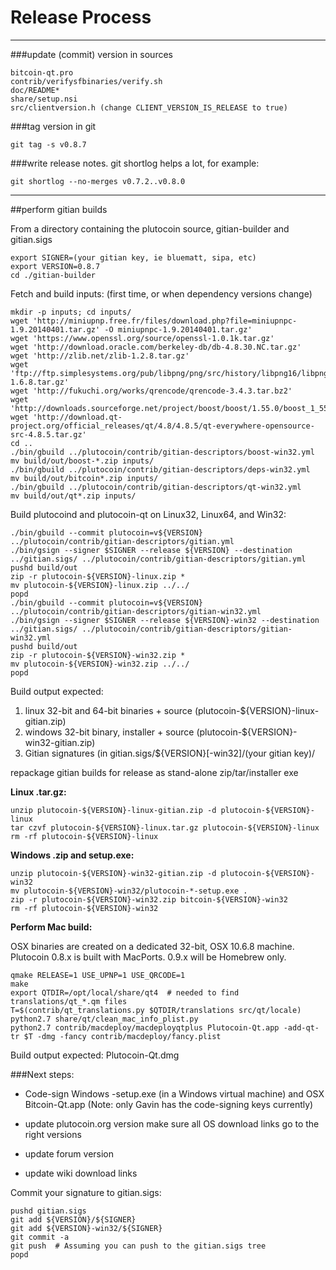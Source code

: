 Release Process
====================

* * *

###update (commit) version in sources


	bitcoin-qt.pro
	contrib/verifysfbinaries/verify.sh
	doc/README*
	share/setup.nsi
	src/clientversion.h (change CLIENT_VERSION_IS_RELEASE to true)

###tag version in git

	git tag -s v0.8.7

###write release notes. git shortlog helps a lot, for example:

	git shortlog --no-merges v0.7.2..v0.8.0

* * *

##perform gitian builds

 From a directory containing the plutocoin source, gitian-builder and gitian.sigs
  
	export SIGNER=(your gitian key, ie bluematt, sipa, etc)
	export VERSION=0.8.7
	cd ./gitian-builder

 Fetch and build inputs: (first time, or when dependency versions change)

	mkdir -p inputs; cd inputs/
	wget 'http://miniupnp.free.fr/files/download.php?file=miniupnpc-1.9.20140401.tar.gz' -O miniupnpc-1.9.20140401.tar.gz'
	wget 'https://www.openssl.org/source/openssl-1.0.1k.tar.gz'
	wget 'http://download.oracle.com/berkeley-db/db-4.8.30.NC.tar.gz'
	wget 'http://zlib.net/zlib-1.2.8.tar.gz'
	wget 'ftp://ftp.simplesystems.org/pub/libpng/png/src/history/libpng16/libpng-1.6.8.tar.gz'
	wget 'http://fukuchi.org/works/qrencode/qrencode-3.4.3.tar.bz2'
	wget 'http://downloads.sourceforge.net/project/boost/boost/1.55.0/boost_1_55_0.tar.bz2'
	wget 'http://download.qt-project.org/official_releases/qt/4.8/4.8.5/qt-everywhere-opensource-src-4.8.5.tar.gz'
	cd ..
	./bin/gbuild ../plutocoin/contrib/gitian-descriptors/boost-win32.yml
	mv build/out/boost-*.zip inputs/
	./bin/gbuild ../plutocoin/contrib/gitian-descriptors/deps-win32.yml
	mv build/out/bitcoin*.zip inputs/
	./bin/gbuild ../plutocoin/contrib/gitian-descriptors/qt-win32.yml
	mv build/out/qt*.zip inputs/

 Build plutocoind and plutocoin-qt on Linux32, Linux64, and Win32:
  
	./bin/gbuild --commit plutocoin=v${VERSION} ../plutocoin/contrib/gitian-descriptors/gitian.yml
	./bin/gsign --signer $SIGNER --release ${VERSION} --destination ../gitian.sigs/ ../plutocoin/contrib/gitian-descriptors/gitian.yml
	pushd build/out
	zip -r plutocoin-${VERSION}-linux.zip *
	mv plutocoin-${VERSION}-linux.zip ../../
	popd
	./bin/gbuild --commit plutocoin=v${VERSION} ../plutocoin/contrib/gitian-descriptors/gitian-win32.yml
	./bin/gsign --signer $SIGNER --release ${VERSION}-win32 --destination ../gitian.sigs/ ../plutocoin/contrib/gitian-descriptors/gitian-win32.yml
	pushd build/out
	zip -r plutocoin-${VERSION}-win32.zip *
	mv plutocoin-${VERSION}-win32.zip ../../
	popd

  Build output expected:

  1. linux 32-bit and 64-bit binaries + source (plutocoin-${VERSION}-linux-gitian.zip)
  2. windows 32-bit binary, installer + source (plutocoin-${VERSION}-win32-gitian.zip)
  3. Gitian signatures (in gitian.sigs/${VERSION}[-win32]/(your gitian key)/

repackage gitian builds for release as stand-alone zip/tar/installer exe

**Linux .tar.gz:**

	unzip plutocoin-${VERSION}-linux-gitian.zip -d plutocoin-${VERSION}-linux
	tar czvf plutocoin-${VERSION}-linux.tar.gz plutocoin-${VERSION}-linux
	rm -rf plutocoin-${VERSION}-linux

**Windows .zip and setup.exe:**

	unzip plutocoin-${VERSION}-win32-gitian.zip -d plutocoin-${VERSION}-win32
	mv plutocoin-${VERSION}-win32/plutocoin-*-setup.exe .
	zip -r plutocoin-${VERSION}-win32.zip bitcoin-${VERSION}-win32
	rm -rf plutocoin-${VERSION}-win32

**Perform Mac build:**

  OSX binaries are created on a dedicated 32-bit, OSX 10.6.8 machine.
  Plutocoin 0.8.x is built with MacPorts.  0.9.x will be Homebrew only.

	qmake RELEASE=1 USE_UPNP=1 USE_QRCODE=1
	make
	export QTDIR=/opt/local/share/qt4  # needed to find translations/qt_*.qm files
	T=$(contrib/qt_translations.py $QTDIR/translations src/qt/locale)
	python2.7 share/qt/clean_mac_info_plist.py
	python2.7 contrib/macdeploy/macdeployqtplus Plutocoin-Qt.app -add-qt-tr $T -dmg -fancy contrib/macdeploy/fancy.plist

 Build output expected: Plutocoin-Qt.dmg

###Next steps:

* Code-sign Windows -setup.exe (in a Windows virtual machine) and
  OSX Bitcoin-Qt.app (Note: only Gavin has the code-signing keys currently)

* update plutocoin.org version
  make sure all OS download links go to the right versions

* update forum version

* update wiki download links

Commit your signature to gitian.sigs:

	pushd gitian.sigs
	git add ${VERSION}/${SIGNER}
	git add ${VERSION}-win32/${SIGNER}
	git commit -a
	git push  # Assuming you can push to the gitian.sigs tree
	popd

